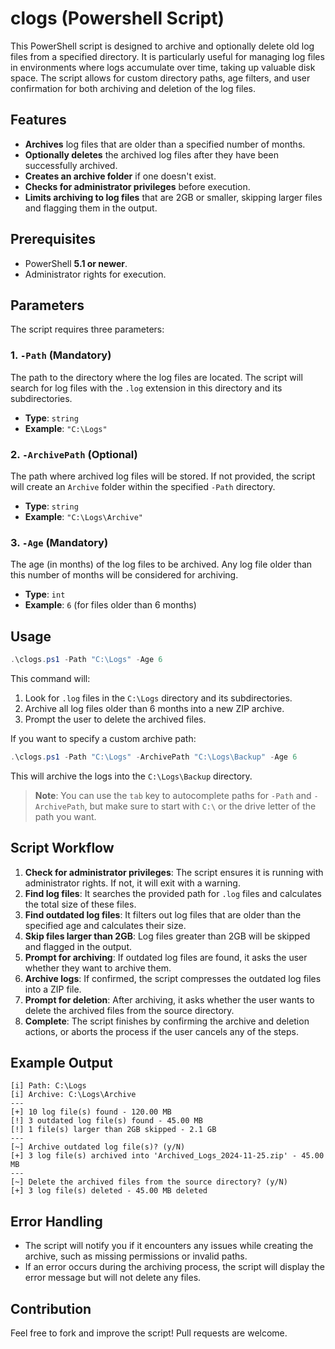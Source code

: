 # clogs (Powershell Script)

This PowerShell script is designed to archive and optionally delete old log files from a specified directory. It is particularly useful for managing log files in environments where logs accumulate over time, taking up valuable disk space. The script allows for custom directory paths, age filters, and user confirmation for both archiving and deletion of the log files.

## Features

- **Archives** log files that are older than a specified number of months.
- **Optionally deletes** the archived log files after they have been successfully archived.
- **Creates an archive folder** if one doesn't exist.
- **Checks for administrator privileges** before execution.
- **Limits archiving to log files** that are 2GB or smaller, skipping larger files and flagging them in the output.

## Prerequisites

- PowerShell **5.1 or newer**.
- Administrator rights for execution.

## Parameters

The script requires three parameters:

### 1. `-Path` (Mandatory)

The path to the directory where the log files are located. The script will search for log files with the `.log` extension in this directory and its subdirectories.

- **Type**: `string`
- **Example**: `"C:\Logs"`

### 2. `-ArchivePath` (Optional)

The path where archived log files will be stored. If not provided, the script will create an `Archive` folder within the specified `-Path` directory.

- **Type**: `string`
- **Example**: `"C:\Logs\Archive"`

### 3. `-Age` (Mandatory)

The age (in months) of the log files to be archived. Any log file older than this number of months will be considered for archiving.

- **Type**: `int`
- **Example**: `6` (for files older than 6 months)

## Usage

```powershell
.\clogs.ps1 -Path "C:\Logs" -Age 6
```

This command will:

1. Look for `.log` files in the `C:\Logs` directory and its subdirectories.
2. Archive all log files older than 6 months into a new ZIP archive.
3. Prompt the user to delete the archived files.

If you want to specify a custom archive path:

```powershell
.\clogs.ps1 -Path "C:\Logs" -ArchivePath "C:\Logs\Backup" -Age 6
```

This will archive the logs into the `C:\Logs\Backup` directory.

> **Note**: You can use the `tab` key to autocomplete paths for `-Path` and `-ArchivePath`, but make sure to start with `C:\` or the drive letter of the path you want.

## Script Workflow

1. **Check for administrator privileges**: The script ensures it is running with administrator rights. If not, it will exit with a warning.
2. **Find log files**: It searches the provided path for `.log` files and calculates the total size of these files.
3. **Find outdated log files**: It filters out log files that are older than the specified age and calculates their size.
4. **Skip files larger than 2GB**: Log files greater than 2GB will be skipped and flagged in the output.
5. **Prompt for archiving**: If outdated log files are found, it asks the user whether they want to archive them.
6. **Archive logs**: If confirmed, the script compresses the outdated log files into a ZIP file.
7. **Prompt for deletion**: After archiving, it asks whether the user wants to delete the archived files from the source directory.
8. **Complete**: The script finishes by confirming the archive and deletion actions, or aborts the process if the user cancels any of the steps.

## Example Output

```plaintext
[i] Path: C:\Logs
[i] Archive: C:\Logs\Archive
---
[+] 10 log file(s) found - 120.00 MB
[!] 3 outdated log file(s) found - 45.00 MB
[!] 1 file(s) larger than 2GB skipped - 2.1 GB
---
[~] Archive outdated log file(s)? (y/N)
[+] 3 log file(s) archived into 'Archived_Logs_2024-11-25.zip' - 45.00 MB
---
[~] Delete the archived files from the source directory? (y/N)
[+] 3 log file(s) deleted - 45.00 MB deleted
```

## Error Handling

- The script will notify you if it encounters any issues while creating the archive, such as missing permissions or invalid paths.
- If an error occurs during the archiving process, the script will display the error message but will not delete any files.

## Contribution

Feel free to fork and improve the script! Pull requests are welcome.
